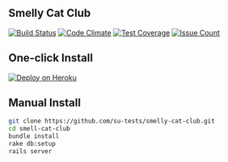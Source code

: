 ## Smelly Cat Club

[![Build Status](https://travis-ci.org/su-tests/smelly-cat-club.svg?branch=master)](https://travis-ci.org/su-tests/smelly-cat-club)
[![Code Climate](https://lima.codeclimate.com/github/su-tests/smelly-cat-club/badges/gpa.svg)](https://lima.codeclimate.com/github/su-tests/smelly-cat-club)
[![Test Coverage](https://lima.codeclimate.com/github/su-tests/smelly-cat-club/badges/coverage.svg)](https://lima.codeclimate.com/github/su-tests/smelly-cat-club/coverage)
[![Issue Count](https://lima.codeclimate.com/github/su-tests/smelly-cat-club/badges/issue_count.svg)](https://lima.codeclimate.com/github/su-tests/smelly-cat-club)

## One-click Install

[![Deploy on Heroku](https://www.herokucdn.com/deploy/button.png)](https://heroku.com/deploy)

## Manual Install

```bash
git clone https://github.com/su-tests/smelly-cat-club.git
cd smell-cat-club
bundle install
rake db:setup
rails server
```
